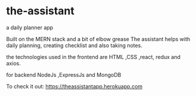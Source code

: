 # the-assistant
a daily planner app

Built on the MERN stack and a bit of elbow grease 
The assistant helps with daily planning, creating checklist and also taking notes.

the technologies used in the frontend are HTML ,CSS ,react, redux and axios.

for backend NodeJs ,ExpressJs and MongoDB

To check it out: https://theassistantapp.herokuapp.com 
